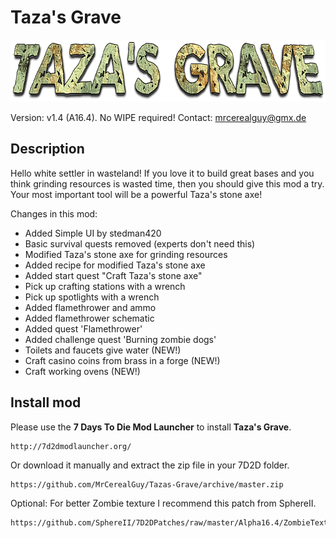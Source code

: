 # Taza's Grave

<img src="tazas-grave-logo.png" height="99px" alt="Taza's Grave logo">

Version: v1.4 (A16.4). No WIPE required!
Contact: mrcerealguy@gmx.de

## Description

Hello white settler in wasteland! If you love it to build great bases and you think grinding resources is wasted time, then you should give this mod a try. Your most important tool will be a powerful Taza's stone axe!

Changes in this mod:
- Added Simple UI by stedman420
- Basic survival quests removed (experts don't need this)
- Modified Taza's stone axe for grinding resources
- Added recipe for modified Taza's stone axe
- Added start quest "Craft Taza's stone axe"
- Pick up crafting stations with a wrench
- Pick up spotlights with a wrench
- Added flamethrower and ammo
- Added flamethrower schematic
- Added quest 'Flamethrower'
- Added challenge quest 'Burning zombie dogs'
- Toilets and faucets give water (NEW!)
- Craft casino coins from brass in a forge (NEW!)
- Craft working ovens (NEW!)

## Install mod

Please use the **7 Days To Die Mod Launcher** to install **Taza's Grave**.

```
http://7d2dmodlauncher.org/
```

Or download it manually and extract the zip file in your 7D2D folder.

```
https://github.com/MrCerealGuy/Tazas-Grave/archive/master.zip
```

Optional:
For better Zombie texture I recommend this patch from SphereII.

```
https://github.com/SphereII/7D2DPatches/raw/master/Alpha16.4/ZombieTextures/ZombieTextureOverhaul.zip
```

